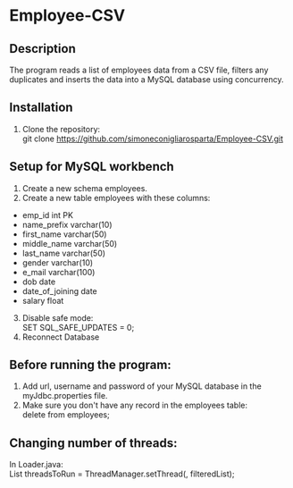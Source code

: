 # Employee-CSV
## Description
The program reads a list of employees data from a CSV file, filters any duplicates and inserts the data into a MySQL database using concurrency.

## Installation
1. Clone the repository:  
git clone https://github.com/simoneconigliarosparta/Employee-CSV.git

## Setup for MySQL workbench
1. Create a new schema employees.  
2. Create a new table employees with these columns:
- emp_id int PK 
- name_prefix varchar(10) 
- first_name varchar(50) 
- middle_name varchar(50) 
- last_name varchar(50) 
- gender varchar(10) 
- e_mail varchar(100) 
- dob date 
- date_of_joining date 
- salary float  
3. Disable safe mode:  
SET SQL_SAFE_UPDATES = 0;
4. Reconnect Database

## Before running the program:
1. Add url, username and password of your MySQL database in the myJdbc.properties file.
2. Make sure you don't have any record in the employees table:  
delete from employees;

## Changing number of threads:
In Loader.java:  
List<DatabaseThread> threadsToRun = ThreadManager.setThread(<number of thread you want>, filteredList);
